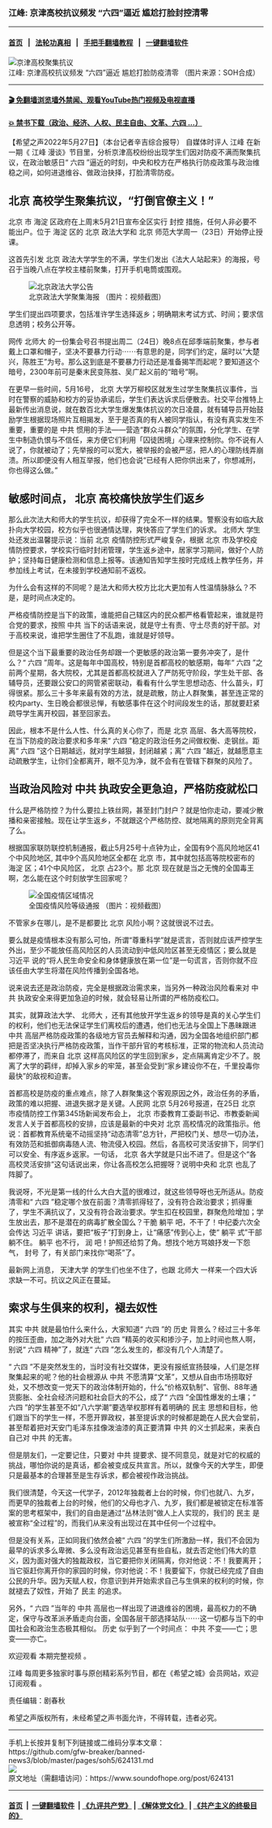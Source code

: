 ### 江峰: 京津高校抗议频发 “六四”逼近 尴尬打脸封控清零
------------------------

#### [首页](https://github.com/gfw-breaker/banned-news3/blob/master/README.md) &nbsp;&nbsp;|&nbsp;&nbsp; [法轮功真相](https://github.com/begood0513/basic/blob/master/README.md)  &nbsp;&nbsp;|&nbsp;&nbsp; [手把手翻墙教程](https://github.com/gfw-breaker/guides/wiki)  &nbsp;&nbsp;|&nbsp;&nbsp; [一键翻墙软件](https://github.com/gfw-breaker/nogfw/blob/master/README.md)  



<div><img alt="京津高校聚集抗议" src="https://img.soundofhope.org/2022-05/1653623034803-1653690544904.jpg"/>
<br/><figcaption class="caption">
 江峰: 京津高校抗议频发 “六四”逼近 尴尬打脸防疫清零 （图片来源：SOH合成）
</figcaption></div><hr/>

#### [ 🎬  免翻墙浏览墙外禁闻、观看YouTube热门视频及电视直播](https://github.com/gfw-breaker/HelloWorld)

#### [ 💥  禁书下载（政治、经济、人权、民主自由、文革、六四 ...）](https://github.com/gfw-breaker/books/blob/master/README.md)

<div><div class="Content__Wrapper sc-1bvya0-0 grZQxZ">
 <p class="meta-top">
  <span class="meta">
   【希望之声2022年5月27日】（本台记者辛吉综合报导）
  </span>
  自媒体时评人
  <ok href="/term/3461">
   江峰
  </ok>
  在新一期《
  <ok href="/term/3461">
   江峰
  </ok>
  漫谈》节目里，分析京津高校纷纷出现学生们因对防疫不满而聚集抗议，在政治敏感日“
  <ok href="/term/2990">
   六四
  </ok>
  ”逼近的时刻，中央和校方在严格执行防疫政策与政治维稳之间，如何进退维谷、做政治抉择，打脸清零防疫。
 </p>
 <h2>
  <ok href="/term/2252">
   北京
  </ok>
  高校学生聚集抗议，“打倒官僚主义！”
 </h2>
 <p>
  <ok href="/term/2252">
   北京
  </ok>
  市
  <ok href="/term/134886">
   海淀
  </ok>
  区政府在上周末5月21日宣布全区实行
  <ok href="/term/591143">
   封控
  </ok>
  措施，任何人非必要不能出户。位于
  <ok href="/term/134886">
   海淀
  </ok>
  区的
  <ok href="/term/2252">
   北京
  </ok>
  政法大学和
  <ok href="/term/2252">
   北京
  </ok>
  师范大学周一（23日）开始停止授课。
 </p>
 <p>
  这首先引发
  <ok href="/term/2252">
   北京
  </ok>
  政法大学学生的不满，学生们发出《法大人站起来》的海报，号召于当晚八点在学校主楼前聚集，打开手机电筒或围观。
 </p>
 <figure class="OImage__StyledFigure-sc-1lfley0-0 hHSfVg">
  <img alt="北京政法大学公告" src="https://img.soundofhope.org/2022-05/1653690229015.jpg"/>
  <br/><figcaption>
   北京政法大学聚集海报 （图片：视频截图）
  </figcaption>
 </figure>
 <p>
  学生们提出四项要求，包括准许学生选择返乡；明确期末考试方式、时间；要求信息透明；校务公开等。
 </p>
 <p>
  网传
  <ok href="/term/281602">
   北师大
  </ok>
  的一份集会号召书提出周二（24日）晚8点在邱季端前聚集，参与者戴上口罩和帽子，坚决不要暴力行动⋯⋯有意思的是，同学们约定，届时以“大楚兴，陈胜王”为号。那么这到底是不要暴力行动还是准备揭竿而起呢？要知道这个暗号，2300年前可是秦末民变陈胜、吴广起义前的“暗号”啊。
 </p>
 <p>
  在更早一些时间，5月16号，
  <ok href="/term/2252">
   北京
  </ok>
  大学万柳校区就发生过学生聚集抗议事件，当时在警察的威胁和校方的妥协承诺后，学生们表达诉求后便散去。社交平台推特上最新传出消息说，就在数百北大学生爆发集体抗议的次日凌晨，就有辅导员开始鼓励学生根据现场照片互相揭发，至于是否真的有人被同学指认，有没有真实发生不重要，重要的是
  <ok href="/term/1059">
   中共
  </ok>
  惯用的手法——营造“群众斗群众”的氛围，分化学生、在学生中制造仇恨与不信任，来方便它们利用「囚徒困境」心理来控制你。你不说有人说了，你就被动了；先举报的可以宽大，被举报的会被严惩，把人的心理防线弄崩溃。所以即便没有人相互举报，他们也会说“已经有人把你供出来了，你想减刑，你也得这么做。”
 </p>
 <h2>
  敏感时间点，
  <ok href="/term/2252">
   北京
  </ok>
  高校痛快放学生们返乡
 </h2>
 <p>
  那么此次法大和师大的学生抗议，却获得了完全不一样的结果。警察没有如临大敌扑向大学校园，校方似乎也很通情达理，爽快答应了学生们的诉求。
  <ok href="/term/281602">
   北师大
  </ok>
  学生处还发出温馨提示说：当前
  <ok href="/term/2252">
   北京
  </ok>
  疫情防控形式严峻复杂，根据
  <ok href="/term/2252">
   北京
  </ok>
  市及学校疫情防控要求，学校实行临时封闭管理，学生返乡途中，居家学习期间，做好个人防护；坚持每日健康检测和信息上报等。该通知告知学生按时完成线上教学任务，并参加线上考试，在未接到学校通知前不返校。
 </p>
 <p>
  为什么会有这样的不同呢？是法大和师大校方比北大更加有人性温情脉脉么？不是，是时间点决定的。
 </p>
 <p>
  严格疫情防控是当下的政策，谁能把自己辖区内的民众都严格看管起来，谁就是符合党的要求，按照
  <ok href="/term/1059">
   中共
  </ok>
  当下的话语来说，就是守土有责、守土尽责的好干部。对于高校来说，谁把学生圈住了不乱跑，谁就是好领导。
 </p>
 <p>
  但是这个当下最重要的政治任务却跟一个更敏感的政治第一要务冲突了，是什么？“
  <ok href="/term/2990">
   六四
  </ok>
  ”周年。这是每年中国高校，特别是首都高校的敏感期，每年“
  <ok href="/term/2990">
   六四
  </ok>
  ”之前两个星期，各大院校，尤其是首都高校就进入了严防死守阶段，学生处干部、各辅导员，还要跟公安口的网管紧密联动，看看有什么学生思想动态、什么苗头，盯得很紧。那么三十多年来最有效的方法，就是疏散，防止人群聚集，甚至连正常的校内party、生日晚会都很忌惮，有敏感事件在这个时间段发生的话，那就要赶紧疏导学生离开校园，甚至回家去。
 </p>
 <p>
  因此，根本不是什么人性、什么真的关心你了，而是
  <ok href="/term/2252">
   北京
  </ok>
  高层、各大高等院校，在当下防疫的政治要求和多年来“
  <ok href="/term/2990">
   六四
  </ok>
  ”稳定的政治任务之间做权衡、走钢丝。距离“
  <ok href="/term/2990">
   六四
  </ok>
  ”这个日期越远，就对学生越狠，封闭越紧；离“
  <ok href="/term/2990">
   六四
  </ok>
  ”越近，就越愿意主动疏散学生，让你们全都离开，眼不见为净，就不会有在管辖下群聚的风险了。
 </p>
 <h2>
  当政治风险对
  <ok href="/term/1059">
   中共
  </ok>
  执政安全更急迫，严格防疫就松口
 </h2>
 <p>
  什么是严格防控？为什么要拉上铁丝网，甚至封门封户？就是怕你走动，要减少散播和亲密接触。现在让学生返乡，不就跟这个严格防控、就地隔离的原则完全背离了么。
 </p>
 <p>
  根据国家联防联控机制通报，截止5月25号十点钟为止，全国有9个高风险地区41个中风险地区, 其中9个高风险地区全都在
  <ok href="/term/2252">
   北京
  </ok>
  市，其中就包括高等院校密布的
  <ok href="/term/134886">
   海淀
  </ok>
  区；41个中风险区，
  <ok href="/term/2252">
   北京
  </ok>
  占23个。那
  <ok href="/term/2252">
   北京
  </ok>
  现在就是当之无愧的全国毒王啊，怎么能在这个时刻放学生回家呢？
 </p>
 <figure class="OImage__StyledFigure-sc-1lfley0-0 hHSfVg">
  <img alt="全国疫情区域情况" src="https://img.soundofhope.org/2022-05/1653690388178.jpg"/>
  <br/><figcaption>
   全国疫情风险等级通报 （图片：视频截图）
  </figcaption>
 </figure>
 <p>
  不管家乡在哪儿，是不是都要比
  <ok href="/term/2252">
   北京
  </ok>
  风险小啊？这就很说不过去。
 </p>
 <p>
  要么就是疫情根本没有那么可怕，所谓“尊重科学”就是谎言，否则就应该严控学生外出，至少不能放任高风险区的人员流动到中低风险区甚至无疫情区；要么就是
  <ok href="/term/1063">
   习近平
  </ok>
  说的“将人民生命安全和身体健康放在第一位”是一句谎言，否则你就不应该任由大学生将潜在风险传播到全国各地。
 </p>
 <p>
  说来说去还是政治防疫，完全是根据政治需求来，当另外一种政治风险看来对
  <ok href="/term/1059">
   中共
  </ok>
  执政安全来得更加急迫的时候，就会轻易让所谓的严格防疫松口。
 </p>
 <p>
  其实，就算政法大学、
  <ok href="/term/281602">
   北师大
  </ok>
  ，还有其他放开学生返乡的领导是真的关心学生们的权利，他们也无法保证学生们离校后的遭遇，他们也无法与全国上下愚昧跟进
  <ok href="/term/1059">
   中共
  </ok>
  高层严格防疫政策的各级地方官员去解释和沟通，因为全国各地组织部门都把是否坚决执行严格防疫政策，当作干部升官的考核标准，正常的物流和人员流动都停滞了，而来自
  <ok href="/term/2252">
   北京
  </ok>
  这样高风险区的学生回到家乡，定点隔离肯定少不了。脱离了大学的羁绊，却掉入家乡的牢笼，甚至会受到“家乡建设你不在，千里投毒你最快”的敌视和迫害。
 </p>
 <p>
  首都高校是防疫的重点难点，除了人群聚集这个客观原因之外，政治任务的矛盾，政策的难以把握、进退失据才是关键。人民网
  <ok href="/term/2252">
   北京
  </ok>
  5月26号报道，在25日
  <ok href="/term/2252">
   北京
  </ok>
  市疫情防控工作第345场新闻发布会上，
  <ok href="/term/2252">
   北京
  </ok>
  市委教育工委副书记、市教委新闻发言人关于首都高校的安排，应该是最新的中央对
  <ok href="/term/2252">
   北京
  </ok>
  高校情况的政策指示。他说：首都教育系统毫不动摇坚持“动态清零”总方针，严把校门关、想尽一切办法，有效防范和抵御病毒随人流、物流侵入校园。然后，各高校可灵活安排下，同学们可以安全、有序返乡返家。一句话，
  <ok href="/term/2252">
   北京
  </ok>
  各大学就是只出不进了。但是这个“各高校灵活安排”这句话说出来，你让各高校怎么把握呀？说明中央和
  <ok href="/term/2252">
   北京
  </ok>
  也乱了阵脚了。
 </p>
 <p>
  我说呀，不光是第一线的什么大白大蓝的很难过，就这些领导呀也无所适从。防疫清零和“
  <ok href="/term/2990">
   六四
  </ok>
  ”稳定哪个放在前面？清零抓得轻了，没有符合政治要求；抓得重了，学生不满抗议了，又没有符合政治要求。学生扣在校园里，群聚危险增加；学生放出去，那不是潜在的病毒扩散全国么？干脆
  <ok href="/term/540599">
   躺平
  </ok>
  吧，不干了！中纪委六次全会传达
  <ok href="/term/1063">
   习近平
  </ok>
  讲话，要把“板子”打到身上，让“痛感”传到心上，使“
  <ok href="/term/540599">
   躺平
  </ok>
  式”干部躺不住。
  <ok href="/term/540599">
   躺平
  </ok>
  也不行，
  <ok href="/term/105353">
   润
  </ok>
  吧！护照还给剪了角。想找个地方骂娘抒发一下怨气，
  <ok href="/term/82588">
   封号
  </ok>
  了，有关部门来找你“喝茶”了。
 </p>
 <p>
  最新网上消息，
  <ok href="/term/144047">
   天津大学
  </ok>
  的学生们也坐不住了，也跟
  <ok href="/term/281602">
   北师大
  </ok>
  一样来一个四大诉求缺一不可。抗议之风正在蔓延。
 </p>
 <h2>
  索求与生俱来的权利，褪去奴性
 </h2>
 <p>
  其实
  <ok href="/term/1059">
   中共
  </ok>
  就是最怕什么来什么，大家知道“
  <ok href="/term/2990">
   六四
  </ok>
  ”的
  <ok href="/term/14044">
   历史
  </ok>
  背景么？经过三十多年的按压歪曲，加之海外对大批“
  <ok href="/term/2990">
   六四
  </ok>
  ”精英的收买和掺沙子，加上时间也熬人啊，别说“
  <ok href="/term/2990">
   六四
  </ok>
  精神”了，就连“
  <ok href="/term/2990">
   六四
  </ok>
  ”怎么发生的，都没有几个人清楚了。
 </p>
 <p>
  “
  <ok href="/term/2990">
   六四
  </ok>
  ”不是突然发生的，当时没有社交媒体，更没有报纸宣扬鼓噪，人们是怎样聚集起来的呢？他的社会根源从
  <ok href="/term/1059">
   中共
  </ok>
  不愿清算“文革”，又想从自由市场捞取好处，又不想改变一党天下的政治体制开始的，什么“价格双轨制”、官倒、88年通货膨胀、全社会经济问题和社会巨大的不公，成了“
  <ok href="/term/2990">
   六四
  </ok>
  ”全国性爆发的土壤；“
  <ok href="/term/2990">
   六四
  </ok>
  ”的学生甚至不如“八六学潮”要选举权那样有着明确的
  <ok href="/term/5428">
   民主
  </ok>
  思想和目标，他们跟当下的学生一样，不愿开罪政权，甚至提诉求的时候都是跪在人民大会堂前，甚至帮着把对天安门毛泽东挂像泼油漆的真正要清算
  <ok href="/term/1059">
   中共
  </ok>
  的义士抓起来，来表白自己对
  <ok href="/term/1059">
   中共
  </ok>
  的无害。
 </p>
 <p>
  但是朋友们，一定要记住，只要对
  <ok href="/term/1059">
   中共
  </ok>
  提要求、提不同意见，就是对它的权威的挑战，哪怕你说的是真话，都会被变成反共宣言。所以，就像今天的大学生，即便只是最基本的合理甚至是生存诉求，都会被视作政治挑战。
 </p>
 <p>
  我们很清楚，今天这一代学子，2012年独裁者上台的时候，你们也就八、九岁，而更早的独裁者上台的时候，他们的父母也才八、九岁，我们都是被锁定在标准答案的思考框架中，我们的自由是通过“丛林法则”做人上人实现的，我们的
  <ok href="/term/5428">
   民主
  </ok>
  是被宣称“全过程”的，而我们从来没有出现过在其中任何一个过程中。
 </p>
 <p>
  但是没有关系，正如同我们依然会被“
  <ok href="/term/2990">
   六四
  </ok>
  ”的学生们所激励一样，我们不会因为最早的诉求多么卑微、多么没有政治远见甚至有些自私，就去否定他们伟大的意义，因为面对强大的独裁政权，当它要把你关闭隔离，你对他说：不！我要离开；当它驱赶你离开你的家园的时候，你对他说：不！我要留下，你就已经完成了自由公民的升华。因为天赋人权，你意识到并开始索求自己与生俱来的权利的时候，你就褪去了奴性，开始了
  <ok href="/term/5428">
   民主
  </ok>
  的追求。
 </p>
 <p>
  另外，“
  <ok href="/term/2990">
   六四
  </ok>
  ”当年的
  <ok href="/term/1059">
   中共
  </ok>
  高层也一样出现了进退维谷的困境，最高权力的不确定，保守与改革派矛盾走向台面，全国各层干部选择站队⋯⋯这一切都与当下的中国社会和政治生态极其相似。
  <ok href="/term/14044">
   历史
  </ok>
  似乎到了一个时间点：
  <ok href="/term/1059">
   中共
  </ok>
  不变——亡；思变——亦亡。
 </p>
 <p>
  欢迎观看
  <ok href="https://youtu.be/1g6qO2rCSo0">
   本期完整视频
  </ok>
  。
 </p>
 <p>
  <ok href="https://www.soundofhope.org/term/3461">
   江峰
  </ok>
  每周更多独家时事与原创精彩系列节目，都在《希望之城》会员网站，欢迎
  <ok href="https://landofhope.tv/jiangfeng">
   订阅观看
  </ok>
  。
 </p>
 <p class="meta-btm">
  责任编辑：剧春秋
 </p>
 <p class="meta-btm">
  希望之声版权所有，未经希望之声书面允许，不得转载，违者必究。
 </p>
</div>
</div>
<hr/>
手机上长按并复制下列链接或二维码分享本文章：<br/>
https://github.com/gfw-breaker/banned-news3/blob/master/pages/soh5/624131.md <br/>
<a href='https://github.com/gfw-breaker/banned-news3/blob/master/pages/soh5/624131.md'><img src='https://github.com/gfw-breaker/banned-news3/blob/master/pages/soh5/624131.md.png'/></a> <br/>
原文地址（需翻墙访问）：https://www.soundofhope.org/post/624131


------------------------
#### [首页](https://github.com/gfw-breaker/banned-news3/blob/master/README.md) &nbsp;|&nbsp; [一键翻墙软件](https://github.com/gfw-breaker/nogfw/blob/master/README.md) &nbsp;| [《九评共产党》](https://github.com/gfw-breaker/9ping.md/blob/master/README.md#九评之一评共产党是什么) | [《解体党文化》](https://github.com/gfw-breaker/jtdwh.md/blob/master/README.md) | [《共产主义的终极目的》](https://github.com/gfw-breaker/gczydzjmd.md/blob/master/README.md)


<img src='http://gfw-breaker.win/banned-news3/pages/soh5/624131.md' width='0px' height='0px'/>